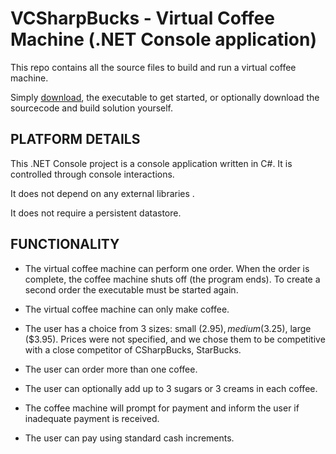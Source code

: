 # VCSharpBucks - Virtual Coffee Machine (.NET Console application)

This repo contains all the source files to build and run a virtual coffee machine.

Simply [download](slides-students-C04.pdf), the executable to get started, or optionally download the sourcecode and build solution yourself.

## PLATFORM DETAILS

This .NET Console project is a console application written in C#. It is controlled through console interactions.

It does not depend on any external libraries .

It does not require a persistent datastore.

## FUNCTIONALITY

- The virtual coffee machine can perform one order. When the order is complete, the coffee machine shuts off (the program ends). To create a second order the executable must be started again.

- The virtual coffee machine can only make coffee.

- The user has a choice from 3 sizes: small ($2.95), medium ($3.25), large ($3.95). Prices were not specified, and we chose them to be competitive with a close competitor of CSharpBucks, StarBucks.

- The user can order more than one coffee.

- The user can optionally add up to 3 sugars or 3 creams in each coffee.

- The coffee machine will prompt for payment and inform the user if inadequate payment is received.

- The user can pay using standard cash increments.